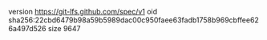 version https://git-lfs.github.com/spec/v1
oid sha256:22cbd6479b98a59b5989dac00c950faee63fadb1758b969cbffee626a497d526
size 9647
